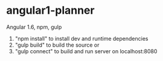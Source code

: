# angular1-planner
Angular 1.6, npm, gulp

1. "npm install" to install dev and runtime dependencies
2. "gulp build" to build the source
   or
3. "gulp connect" to build and run server on localhost:8080
